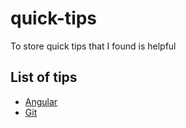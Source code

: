 # quick-tips
To store quick tips that I found is helpful

## List of tips

- [Angular](angular.md)
- [Git](git.md)
